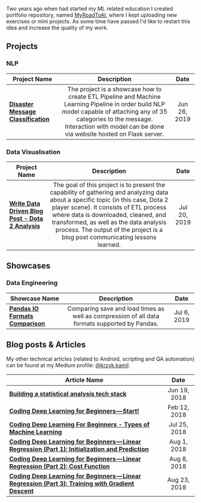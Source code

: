 Two years ago when had started my ML related education I created portfolio repository, named [MyRoadToAI](https://github.com/FisherKK/F1sherKK-MyRoadToAI), where I kept uploading new exercises or mini projects. As some time have passed I'd like to restart this idea and increase the quality of my work.

## Projects

### NLP
| Project Name | Description | Date |
| ------------- |:-------------:|:-------------:|
| **[Disaster Message Classification](https://github.com/FisherKK/Portfolio/tree/master/Projects/Disaster-Response-Classification)** | The project is a showcase how to create ETL Pipeline and Machine Learning Pipeline in order build NLP model capable of attaching any of 35 categories to the message. Interaction with model can be done via website hosted on Flask server.| Jun 26, 2019 | 

### Data Visualisation
| Project Name | Description | Date |
| ------------- |:-------------:|:-------------:|
| **[Write Data Driven Blog Post - Dota 2 Analysis](https://github.com/FisherKK/Portfolio/tree/master/Projects/Dota-Analysis)** | The goal of this project is to present the capability of gathering and analyzing data about a specific topic  (in this case, Dota 2 player scene). It consists of ETL process where data is downloaded, cleaned, and transformed, as well as the data analysis process. The output of the project is a blog post communicating lessons learned. | Jul 20, 2019 | 


## Showcases

### Data Engineering
| Showcase Name | Description | Date |
| ------------- |:-------------:|:-------------:|
| **[Pandas IO Formats Comparison](https://github.com/FisherKK/Portfolio/blob/master/Showcases/Data%20Engineering/Pandas%20IO%20Formats%20Comparison/Pandas%20IO%20Formats%20Comparison.ipynb)** | Comparing save and load times as well as compression of all data formats supported by Pandas. | Jul 6, 2019 | 


## Blog posts & Articles

My other technical articles (related to Android, scripting and QA automation) can be found at my Medium profile: 
[@krzyk.kamil](https://medium.com/@krzyk.kamil).

| Article Name | Date |
| ------------- |:-------------:|
| **[Building a statistical analysis tech stack](https://medium.com/azimolabs/building-a-statistical-analysis-tech-stack-5d27cd5a7ef3)** | Jun 19, 2018 |
| **[Coding Deep Learning for Beginners — Start!](https://towardsdatascience.com/coding-deep-learning-for-beginners-start-a84da8cb5044)** | Feb 12, 2018 |
| **[Coding Deep Learning For Beginners - Types of Machine Learning](https://towardsdatascience.com/coding-deep-learning-for-beginners-types-of-machine-learning-b9e651e1ed9d)** | Jul 25, 2018 |
| **[Coding Deep Learning for Beginners — Linear Regression (Part 1): Initialization and Prediction](https://towardsdatascience.com/coding-deep-learning-for-beginners-linear-regression-part-1-initialization-and-prediction-7a84070b01c8)** | Aug 1, 2018 |
| **[Coding Deep Learning for Beginners — Linear Regression (Part 2): Cost Function](https://towardsdatascience.com/coding-deep-learning-for-beginners-linear-regression-part-2-cost-function-49545303d29f)** | Aug 8, 2018 |
| **[Coding Deep Learning for Beginners — Linear Regression (Part 3): Training with Gradient Descent](https://towardsdatascience.com/coding-deep-learning-for-beginners-linear-regression-gradient-descent-fcd5e0fc077d)** | Aug 23, 2018 |

